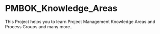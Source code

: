 # PMBOK_Knowledge_Areas
This Project helps you to learn Project Management Knowledge Areas and Process Groups and many more..
